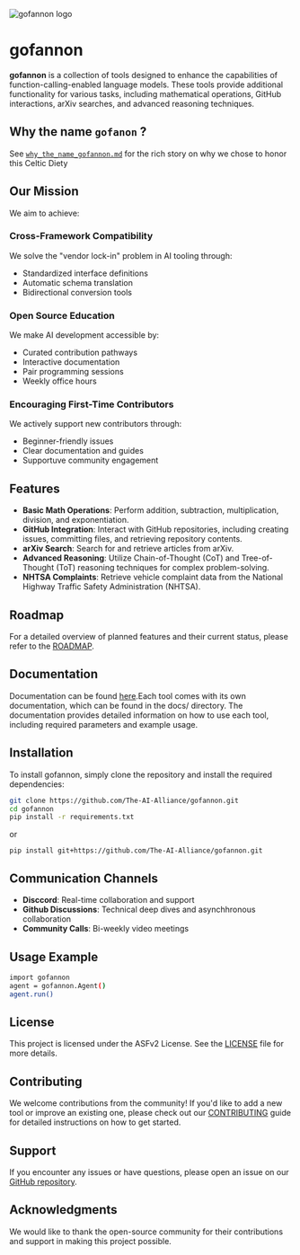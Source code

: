 ![gofannon logo](https://github.com/The-AI-Alliance/gofannon/blob/main/gofannon.jpg)  
  
# gofannon  
  
**gofannon** is a collection of tools designed to enhance the capabilities of function-calling-enabled language models. These tools provide additional functionality for various tasks, including mathematical operations, GitHub interactions, arXiv searches, and advanced reasoning techniques.  

## Why the name `gofanon` ?

See [`why_the_name_gofannon.md`](./why_the_name_gofannon.md) for the rich story on why we chose to honor this Celtic Diety

## Our Mission

We aim to achieve:

### Cross-Framework Compatibility
We solve the "vendor lock-in" problem in AI tooling through:
- Standardized interface definitions
- Automatic schema translation
- Bidirectional conversion tools

### Open Source Education
We make AI development accessible by:
- Curated contribution pathways
- Interactive documentation
- Pair programming sessions
- Weekly office hours

### Encouraging First-Time Contributors
We actively support new contributors through:
- Beginner-friendly issues
- Clear documentation and guides
- Supportuve community engagement

## Features  
  
- **Basic Math Operations**: Perform addition, subtraction, multiplication, division, and exponentiation.  
- **GitHub Integration**: Interact with GitHub repositories, including creating issues, committing files, and retrieving repository contents.  
- **arXiv Search**: Search for and retrieve articles from arXiv.  
- **Advanced Reasoning**: Utilize Chain-of-Thought (CoT) and Tree-of-Thought (ToT) reasoning techniques for complex problem-solving.  
- **NHTSA Complaints**: Retrieve vehicle complaint data from the National Highway Traffic Safety Administration (NHTSA).  
  
## Roadmap  
  
For a detailed overview of planned features and their current status, please refer to the [ROADMAP](./ROADMAP.md).   

## Documentation

Documentation can be found [here](./docs).Each tool comes with its own documentation, which can be found in the docs/ directory. The documentation provides detailed information on how to use each tool, including required parameters and example usage.

## Installation  
  
To install gofannon, simply clone the repository and install the required dependencies:  
  
```bash  
git clone https://github.com/The-AI-Alliance/gofannon.git  
cd gofannon  
pip install -r requirements.txt
```

or 

```
pip install git+https://github.com/The-AI-Alliance/gofannon.git
```

## Communication Channels
- **Disccord**: Real-time collaboration and support
- **Github Discussions**: Technical deep dives and asynchhronous collaboration
- **Community Calls**: Bi-weekly video meetings

## Usage Example
```bash
import gofannon
agent = gofannon.Agent()
agent.run()
```

## License  
  
This project is licensed under the ASFv2 License. See the [LICENSE](./LICENSE) file for more details.

## Contributing  
  
We welcome contributions from the community! If you'd like to add a new tool or improve an existing one, please check out our [CONTRIBUTING](./CONTRIBUTING.md) guide for detailed instructions on how to get started.  
  
## Support  
  
If you encounter any issues or have questions, please open an issue on our [GitHub repository](https://github.com/your-repo/gofannon/issues).  
  
## Acknowledgments  
  
We would like to thank the open-source community for their contributions and support in making this project possible.  
